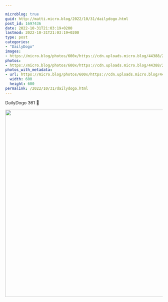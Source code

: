 ```yaml
---

microblog: true
guid: http://matti.micro.blog/2022/10/31/dailydogo.html
post_id: 1697436
date: 2022-10-31T21:03:19+0200
lastmod: 2022-10-31T21:03:19+0200
type: post
categories:
- "DailyDogo"
images:
- https://micro.blog/photos/600x/https://cdn.uploads.micro.blog/44388/2022/be7e4d0a11.jpg
photos:
- https://micro.blog/photos/600x/https://cdn.uploads.micro.blog/44388/2022/be7e4d0a11.jpg
photos_with_metadata:
- url: https://micro.blog/photos/600x/https://cdn.uploads.micro.blog/44388/2022/be7e4d0a11.jpg
  width: 600
  height: 600
permalink: /2022/10/31/dailydogo.html
---
```

DailyDogo 361 🐶

<img src="https://micro.blog/photos/600x/https://blog.martin-haehnel.de/uploads/2022/be7e4d0a11.jpg" width="600" height="600" alt="" />
